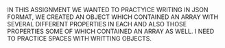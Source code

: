 IN THIS ASSIGNMENT WE WANTED TO PRACTYICE WRITING IN JSON FORMAT, WE CREATED AN OBJECT WHICH CONTAINED AN ARRAY WITH SEVERAL DIFFERENT PROPERTIES IN EACH AND ALSO THOSE PROPERTIES SOME OF WHICH CONTAINED AN ARRAY AS WELL. I NEED TO PRACTICE SPACES WITH WRITTING OBJECTS.